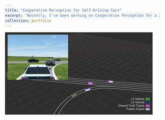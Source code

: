 ```yaml
---
title: "Cooperative Perception for Self-Driving Cars"
excerpt: "Recently, I've been working on Cooperative Perception for a 2-vehicle system<br/><img src='/images/projects/coop-sensing/coop-sensing.gif'>"
collection: portfolio
---
```


![Our cooperative sensing system running in simulation](/images/projects/coop-sensing/coop-sensing.gif)
